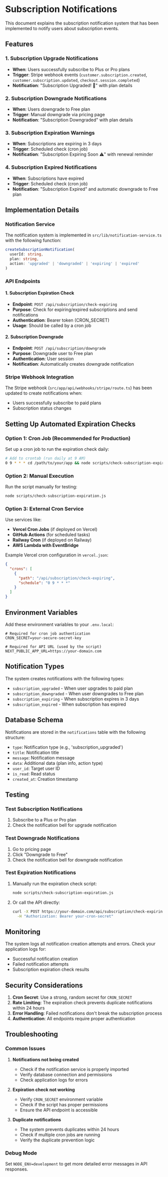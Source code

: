 # Subscription Notifications

This document explains the subscription notification system that has been implemented to notify users about subscription events.

## Features

### 1. Subscription Upgrade Notifications
- **When**: Users successfully subscribe to Plus or Pro plans
- **Trigger**: Stripe webhook events (`customer.subscription.created`, `customer.subscription.updated`, `checkout.session.completed`)
- **Notification**: "Subscription Upgraded! 🎉" with plan details

### 2. Subscription Downgrade Notifications
- **When**: Users downgrade to Free plan
- **Trigger**: Manual downgrade via pricing page
- **Notification**: "Subscription Downgraded" with plan details

### 3. Subscription Expiration Warnings
- **When**: Subscriptions are expiring in 3 days
- **Trigger**: Scheduled check (cron job)
- **Notification**: "Subscription Expiring Soon ⚠️" with renewal reminder

### 4. Subscription Expired Notifications
- **When**: Subscriptions have expired
- **Trigger**: Scheduled check (cron job)
- **Notification**: "Subscription Expired" and automatic downgrade to Free plan

## Implementation Details

### Notification Service
The notification system is implemented in `src/lib/notification-service.ts` with the following function:

```typescript
createSubscriptionNotification(
  userId: string,
  plan: string,
  action: 'upgraded' | 'downgraded' | 'expiring' | 'expired'
)
```

### API Endpoints

#### 1. Subscription Expiration Check
- **Endpoint**: `POST /api/subscription/check-expiring`
- **Purpose**: Check for expiring/expired subscriptions and send notifications
- **Authentication**: Bearer token (CRON_SECRET)
- **Usage**: Should be called by a cron job

#### 2. Subscription Downgrade
- **Endpoint**: `POST /api/subscription/downgrade`
- **Purpose**: Downgrade user to Free plan
- **Authentication**: User session
- **Notification**: Automatically creates downgrade notification

### Stripe Webhook Integration
The Stripe webhook (`src/app/api/webhooks/stripe/route.ts`) has been updated to create notifications when:
- Users successfully subscribe to paid plans
- Subscription status changes

## Setting Up Automated Expiration Checks

### Option 1: Cron Job (Recommended for Production)

Set up a cron job to run the expiration check daily:

```bash
# Add to crontab (run daily at 9 AM)
0 9 * * * cd /path/to/your/app && node scripts/check-subscription-expiration.js
```

### Option 2: Manual Execution

Run the script manually for testing:

```bash
node scripts/check-subscription-expiration.js
```

### Option 3: External Cron Service

Use services like:
- **Vercel Cron Jobs** (if deployed on Vercel)
- **GitHub Actions** (for scheduled tasks)
- **Railway Cron** (if deployed on Railway)
- **AWS Lambda with EventBridge**

Example Vercel cron configuration in `vercel.json`:

```json
{
  "crons": [
    {
      "path": "/api/subscription/check-expiring",
      "schedule": "0 9 * * *"
    }
  ]
}
```

## Environment Variables

Add these environment variables to your `.env.local`:

```env
# Required for cron job authentication
CRON_SECRET=your-secure-secret-key

# Required for API URL (used by the script)
NEXT_PUBLIC_APP_URL=https://your-domain.com
```

## Notification Types

The system creates notifications with the following types:
- `subscription_upgraded` - When user upgrades to paid plan
- `subscription_downgraded` - When user downgrades to Free plan
- `subscription_expiring` - When subscription expires in 3 days
- `subscription_expired` - When subscription has expired

## Database Schema

Notifications are stored in the `notifications` table with the following structure:
- `type`: Notification type (e.g., 'subscription_upgraded')
- `title`: Notification title
- `message`: Notification message
- `data`: Additional data (plan info, action type)
- `user_id`: Target user ID
- `is_read`: Read status
- `created_at`: Creation timestamp

## Testing

### Test Subscription Notifications
1. Subscribe to a Plus or Pro plan
2. Check the notification bell for upgrade notification

### Test Downgrade Notifications
1. Go to pricing page
2. Click "Downgrade to Free"
3. Check the notification bell for downgrade notification

### Test Expiration Notifications
1. Manually run the expiration check script:
   ```bash
   node scripts/check-subscription-expiration.js
   ```
2. Or call the API directly:
   ```bash
   curl -X POST https://your-domain.com/api/subscription/check-expiring \
     -H "Authorization: Bearer your-cron-secret"
   ```

## Monitoring

The system logs all notification creation attempts and errors. Check your application logs for:
- Successful notification creation
- Failed notification attempts
- Subscription expiration check results

## Security Considerations

1. **Cron Secret**: Use a strong, random secret for `CRON_SECRET`
2. **Rate Limiting**: The expiration check prevents duplicate notifications within 24 hours
3. **Error Handling**: Failed notifications don't break the subscription process
4. **Authentication**: All endpoints require proper authentication

## Troubleshooting

### Common Issues

1. **Notifications not being created**
   - Check if the notification service is properly imported
   - Verify database connection and permissions
   - Check application logs for errors

2. **Expiration check not working**
   - Verify `CRON_SECRET` environment variable
   - Check if the script has proper permissions
   - Ensure the API endpoint is accessible

3. **Duplicate notifications**
   - The system prevents duplicates within 24 hours
   - Check if multiple cron jobs are running
   - Verify the duplicate prevention logic

### Debug Mode

Set `NODE_ENV=development` to get more detailed error messages in API responses.
